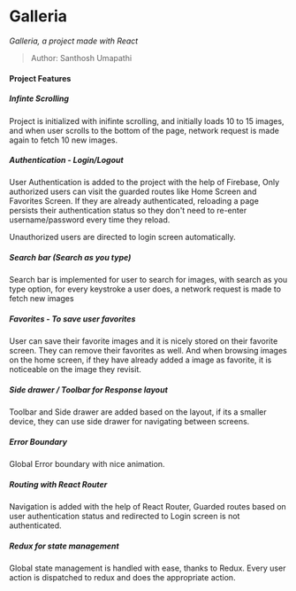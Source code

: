 # Galleria
*Galleria, a project made with React*

> Author: Santhosh Umapathi


#### Project Features

##### Infinte Scrolling
Project is initialized with inifinte scrolling, and initially loads 10 to 15 images, and when user scrolls to the bottom of the page, network request is made again to fetch 10 new images.

##### Authentication - Login/Logout
User Authentication is added to the project with the help of Firebase, Only authorized users can visit the guarded routes like Home Screen and Favorites Screen. If they are already authenticated, reloading a page persists their authentication status so they don't need to re-enter username/password every time they reload.

Unauthorized users are directed to login screen automatically.

##### Search bar (Search as you type)
Search bar is implemented for user to search for images, with search as you type option, for every keystroke a user does, a network request is made to fetch new images

##### Favorites - To save user favorites
User can save their favorite images and it is nicely stored on their favorite screen. They can remove their favorites as well. And when browsing images on the home screen, if they have already added a image as favorite, it is noticeable on the image they revisit.

##### Side drawer / Toolbar for Response layout
Toolbar and Side drawer are added based on the layout, if its a smaller device, they can use side drawer for navigating between screens.

##### Error Boundary
Global Error boundary with nice animation.

##### Routing with React Router
Navigation is added with the help of React Router, Guarded routes based on user authentication status and redirected to Login screen is not authenticated.

##### Redux for state management
Global state management is handled with ease, thanks to Redux. Every user action is dispatched to redux and does the appropriate action.